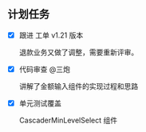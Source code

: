 ## 计划任务

- [x] 跟进 工单 v1.21 版本

  退款业务又做了调整，需要重新评审。

- [x] 代码审查 @三炮

  讲解了金额输入组件的实现过程和思路

- [x] 单元测试覆盖

  CascaderMinLevelSelect 组件
